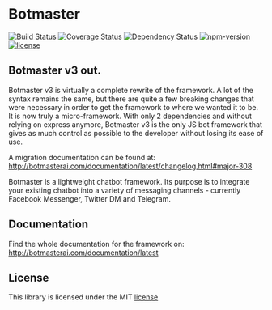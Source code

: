# Botmaster

[![Build Status](https://travis-ci.org/botmasterai/botmaster.svg?branch=master)](https://travis-ci.org/botmasterai/botmaster)
[![Coverage Status](https://coveralls.io/repos/github/botmasterai/botmaster/badge.svg?branch=master)](https://coveralls.io/github/botmasterai/botmaster?branch=master)
[![Dependency Status](https://gemnasium.com/badges/github.com/botmasterai/botmaster.svg)](https://gemnasium.com/github.com/botmasterai/botmaster)
[![npm-version](https://img.shields.io/npm/v/botmaster.svg)](https://www.npmjs.com/package/botmaster)
[![license](https://img.shields.io/github/license/mashape/apistatus.svg?maxAge=2592000)](LICENSE)

Botmaster v3 out.
---

Botmaster v3 is virtually a complete rewrite of the framework. A lot of the syntax remains the same,
but there are quite a few breaking changes that were necessary in order to get the framework
to where we wanted it to be. It is now truly a micro-framework. With only 2 dependencies and without
relying on express anymore, Botmaster v3 is the only JS bot framework that gives as much control
as possible to the developer without losing its ease of use.

A migration documentation can be found at: http://botmasterai.com/documentation/latest/changelog.html#major-308

Botmaster is a lightweight chatbot framework. Its purpose is to integrate your existing chatbot into a variety of messaging channels - currently Facebook Messenger, Twitter DM and Telegram.

## Documentation

Find the whole documentation for the framework on: http://botmasterai.com/documentation/latest

## License

This library is licensed under the MIT [license](LICENSE)
